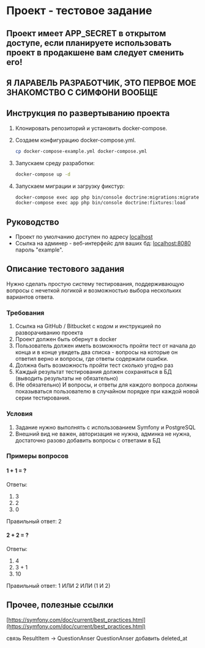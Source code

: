 # Проект - тестовое задание

## **Проект имеет APP_SECRET в открытом доступе, если планируете использовать проект в продакшене вам следует сменить его!**
## **Я ЛАРАВЕЛЬ РАЗРАБОТЧИК, ЭТО ПЕРВОЕ МОЕ ЗНАКОМСТВО С СИМФОНИ ВООБЩЕ**
## Инструкция по развертыванию проекта

1. Клонировать репозиторий и установить docker-compose.
2. Создаем конфигурацию docker-compose.yml.

    ```bash
    cp docker-compose-example.yml docker-compose.yml
    ```

3. Запускаем среду разработки:  

    ```bash
    docker-compose up -d
    ```

4. Запускаем миграции и загрузку фикстур:

    ```bash
    docker-compose exec app php bin/console doctrine:migrations:migrate
    docker-compose exec app php bin/console doctrine:fixtures:load
    ```

## Руководство

* Проект по умолчанию доступен по адресу [localhost](http://localhost)
* Ссылка на админер - веб-интерфейс для ваших бд: [localhost:8080](http://localhost:8080/?pgsql=db&username=example&db=example&password=example&ns=public) пароль "example".



## Описание тестового задания

Нужно сделать простую систему тестирования, поддерживающую вопросы с нечеткой логикой и возможностью выбора нескольких вариантов ответа.

### Требования

1. Cсылка на GitHub / Bitbucket с кодом и инструкцией по разворачиванию проекта
2. Проект должен быть обернут в docker
3. Пользователь должен иметь возможность пройти тест от начала до конца и в конце увидеть два списка - вопросы на которые он ответил верно и вопросы, где ответы содержали ошибки.
4. Должна быть возможность пройти тест сколько угодно раз
5. Каждый результат тестирования должен сохраняться в БД (выводить результаты не обязательно)
6. (Не обязательно) И вопросы, и ответы для каждого вопроса должны показываться пользователю в случайном порядке при каждой новой серии тестирования.

### Условия

1. Задание нужно выполнять с использованием Symfony и PostgreSQL
2. Внешний вид не важен, авторизация не нужна, админка не нужна, достаточно разово добавить вопросы с ответами в БД

### Примеры вопросов

#### 1 + 1 = ?

Ответы:

1. 3
2. 2
3. 0

Правильный ответ: 2

#### 2 + 2 = ?

Ответы:

1. 4
2. 3 + 1
3. 10

Правильный ответ: 1 ИЛИ 2 ИЛИ (1 И 2)

## Прочее, полезные ссылки

[https://symfony.com/doc/current/best_practices.html](https://symfony.com/doc/current/best_practices.html)

связь ResultItem -> QuestionAnser
QuestionAnser добавить deleted_at
